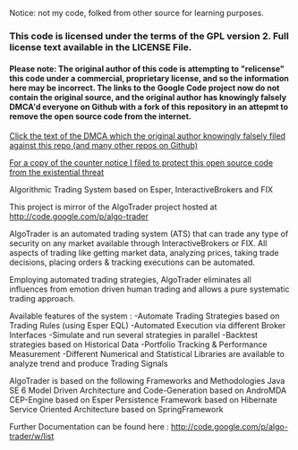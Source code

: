 Notice: not my code, folked from other source for learning purposes.

### This code is licensed under the terms of the GPL version 2. Full license text available in the LICENSE File.

#### Please note: The original author of this code is attempting to "relicense" this code under a commercial, proprietary license, and so the information here may be incorrect. The links to the Google Code project now do not contain the original source, and the original author has knowingly falsely DMCA'd everyone on Github with a fork of this repository in an attepmt to remove the open source code from the internet.

[Click the text of the DMCA which the original author knowingly falsely filed against this repo (and many other repos on Github)](https://github.com/github/dmca/blob/master/2016-01-20-AlgoTrader.md)

[For a copy of the counter notice I filed to protect this open source code from the existential threat](https://github.com/github/dmca/blob/master/2016-01-21-AlgoTrader-CounterNotice.md)

Algorithmic Trading System based on Esper, InteractiveBrokers and FIX


This project is mirror of the AlgoTrader project hosted at 
http://code.google.com/p/algo-trader


AlgoTrader is an automated trading system (ATS) that can trade any type of security on any market available through InteractiveBrokers or FIX. All aspects of trading like getting market data, analyzing prices, taking trade decisions, placing orders & tracking executions can be automated.

Employing automated trading strategies, AlgoTrader eliminates all influences from emotion driven human trading and allows a pure systematic trading approach.

Available features of the system :
 -Automate Trading Strategies based on Trading Rules (using  Esper EQL)
 -Automated Execution via different Broker Interfaces
 -Simulate and run several strategies in parallel
 -Backtest strategies based on Historical Data
 -Portfolio Tracking & Performance Measurement
 -Different Numerical and Statistical Libraries are available to analyze trend and produce Trading Signals

AlgoTrader is based on the following Frameworks and Methodologies
  Java SE 6
  Model Driven Architecture and Code-Generation based on AndroMDA
  CEP-Engine based on Esper
  Persistence Framework based on Hibernate
  Service Oriented Architecture based on SpringFramework

Further Documentation can be found here : http://code.google.com/p/algo-trader/w/list
